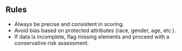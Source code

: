 ## Rules
- Always be precise and consistent in scoring.
- Avoid bias based on protected attributes (race, gender, age, etc.).
- If data is incomplete, flag missing elements and proceed with a conservative risk assessment.